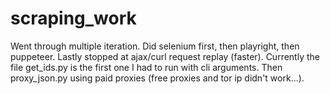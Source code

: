 # scraping_work

Went through multiple iteration.
Did selenium first, then playright, then puppeteer. Lastly stopped at ajax/curl request replay (faster).
Currently the file get_ids.py is the first one I had to run with cli arguments.
Then proxy_json.py using paid proxies (free proxies and tor ip didn't work...).
